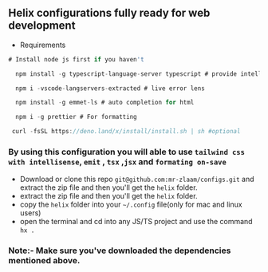 ## Helix configurations fully ready for web development



- Requirements 
 

```javascript
# Install node js first if you haven't

  npm install -g typescript-language-server typescript # provide intellisense for javascript and typescript files also support jsx/tsx

  npm i -vscode-langservers-extracted # live error lens

  npm install -g emmet-ls # auto completion for html

  npm i -g prettier # For formatting

 curl -fsSL https://deno.land/x/install/install.sh | sh #optional
```

### By using this configuration you will able to use `tailwind css with intellisense`, `emit` , `tsx` ,`jsx` and `formating on-save`

-  Download or clone this repo `git@github.com:mr-zlaam/configs.git` and extract the zip file and then you'll get the `helix` folder.
-  extract the zip file and then you'll get the `helix` folder.
-  copy the `helix` folder into your `~/.config` file(only for mac and linux users)
-  open the terminal and cd into  any JS/TS project and use the command `hx .`

### Note:- Make sure you've downloaded the dependencies mentioned above.
